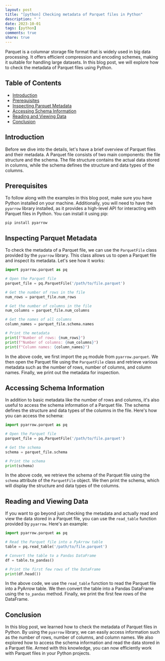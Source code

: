 ```yaml
---
layout: post
title: "[python] Checking metadata of Parquet files in Python"
description: " "
date: 2023-10-01
tags: [python]
comments: true
share: true
---
```


Parquet is a columnar storage file format that is widely used in big data processing. It offers efficient compression and encoding schemes, making it suitable for handling large datasets. In this blog post, we will explore how to check the metadata of Parquet files using Python.

## Table of Contents
- [Introduction](#introduction)
- [Prerequisites](#prerequisites)
- [Inspecting Parquet Metadata](#inspecting-parquet-metadata)
- [Accessing Schema Information](#accessing-schema-information)
- [Reading and Viewing Data](#reading-and-viewing-data)
- [Conclusion](#conclusion)

## Introduction
Before we dive into the details, let's have a brief overview of Parquet files and their metadata. A Parquet file consists of two main components: the file structure and the schema. The file structure contains the actual data stored in columns, while the schema defines the structure and data types of the columns.

## Prerequisites
To follow along with the examples in this blog post, make sure you have Python installed on your machine. Additionally, you will need to have the `pyarrow` library installed, as it provides a high-level API for interacting with Parquet files in Python. You can install it using pip:

```shell
pip install pyarrow
```

## Inspecting Parquet Metadata
To check the metadata of a Parquet file, we can use the `ParquetFile` class provided by the `pyarrow` library. This class allows us to open a Parquet file and inspect its metadata. Let's see how it works:

```python
import pyarrow.parquet as pq

# Open the Parquet file
parquet_file = pq.ParquetFile('/path/to/file.parquet')

# Get the number of rows in the file
num_rows = parquet_file.num_rows

# Get the number of columns in the file
num_columns = parquet_file.num_columns

# Get the names of all columns
column_names = parquet_file.schema.names

# Print the metadata
print(f"Number of rows: {num_rows}")
print(f"Number of columns: {num_columns}")
print(f"Column names: {column_names}")
```

In the above code, we first import the `pq` module from `pyarrow.parquet`. We then open the Parquet file using the `ParquetFile` class and retrieve various metadata such as the number of rows, number of columns, and column names. Finally, we print out the metadata for inspection.

## Accessing Schema Information
In addition to basic metadata like the number of rows and columns, it's also useful to access the schema information of a Parquet file. The schema defines the structure and data types of the columns in the file. Here's how you can access the schema:

```python
import pyarrow.parquet as pq

# Open the Parquet file
parquet_file = pq.ParquetFile('/path/to/file.parquet')

# Get the schema
schema = parquet_file.schema

# Print the schema
print(schema)
```

In the above code, we retrieve the schema of the Parquet file using the `schema` attribute of the `ParquetFile` object. We then print the schema, which will display the structure and data types of the columns.

## Reading and Viewing Data
If you want to go beyond just checking the metadata and actually read and view the data stored in a Parquet file, you can use the `read_table` function provided by `pyarrow`. Here's an example:

```python
import pyarrow.parquet as pq

# Read the Parquet file into a PyArrow table
table = pq.read_table('/path/to/file.parquet')

# Convert the table to a Pandas DataFrame
df = table.to_pandas()

# Print the first few rows of the DataFrame
print(df.head())
```

In the above code, we use the `read_table` function to read the Parquet file into a PyArrow table. We then convert the table into a Pandas DataFrame using the `to_pandas` method. Finally, we print the first few rows of the DataFrame.

## Conclusion
In this blog post, we learned how to check the metadata of Parquet files in Python. By using the `pyarrow` library, we can easily access information such as the number of rows, number of columns, and column names. We also explored how to access the schema information and read the data stored in a Parquet file. Armed with this knowledge, you can now efficiently work with Parquet files in your Python projects.